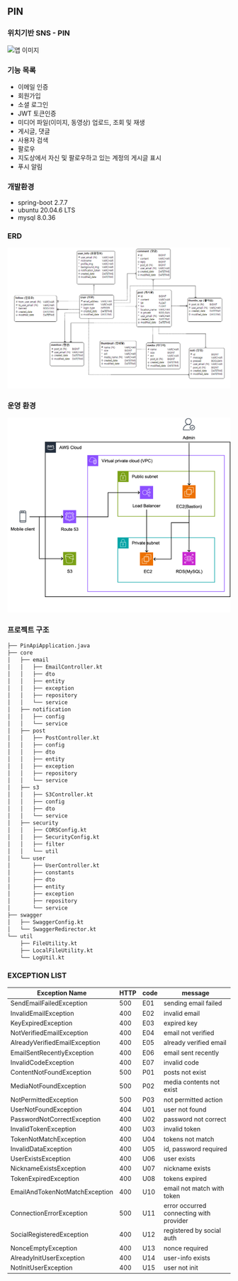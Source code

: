 ## PIN

### 위치기반 SNS - PIN

![앱 이미지](./readme_contents/app_image.png)

### 기능 목록

+ 이메일 인증
+ 회원가입
+ 소셜 로그인
+ JWT 토큰인증
+ 미디어 파일(이미지, 동영상) 업로드, 조회 및 재생
+ 게시글, 댓글
+ 사용자 검색
+ 팔로우
+ 지도상에서 자신 및 팔로우하고 있는 계정의 게시글 표시
+ 푸시 알림

### 개발환경

- spring-boot 2.7.7
- ubuntu 20.04.6 LTS
- mysql 8.0.36

### ERD

![erd](./readme_contents/diagram.png)

### 운영 환경

![앱 이미지](./readme_contents/architecture.png)

### 프로젝트 구조

```
├── PinApiApplication.java
├── core
│   ├── email
│   │   ├── EmailController.kt
│   │   ├── dto
│   │   ├── entity
│   │   ├── exception
│   │   ├── repository
│   │   └── service
│   ├── notification
│   │   ├── config
│   │   └── service
│   ├── post
│   │   ├── PostController.kt
│   │   ├── config
│   │   ├── dto
│   │   ├── entity
│   │   ├── exception
│   │   ├── repository
│   │   └── service
│   ├── s3
│   │   ├── S3Controller.kt
│   │   ├── config
│   │   ├── dto
│   │   └── service
│   ├── security
│   │   ├── CORSConfig.kt
│   │   ├── SecurityConfig.kt
│   │   ├── filter
│   │   └── util
│   └── user
│       ├── UserController.kt
│       ├── constants
│       ├── dto
│       ├── entity
│       ├── exception
│       ├── repository
│       └── service
├── swagger
│   ├── SwaggerConfig.kt
│   └── SwaggerRedirector.kt
└── util
    ├── FileUtility.kt
    ├── LocalFileUtility.kt
    └── LogUtil.kt

```

### EXCEPTION LIST

| Exception Name                 | HTTP | code | message                                 |
|--------------------------------|------|------|-----------------------------------------|
| SendEmailFailedException       | 500  | E01  | sending email failed                    |
| InvalidEmailException          | 400  | E02  | invalid email                           |
| KeyExpiredException            | 400  | E03  | expired key                             |
| NotVerifiedEmailException      | 400  | E04  | email not verified                      |
| AlreadyVerifiedEmailException  | 400  | E05  | already verified email                  |
| EmailSentRecentlyException     | 400  | E06  | email sent recently                     |
| InvalidCodeException           | 400  | E07  | invalid code                            |
| ContentNotFoundException       | 500  | P01  | posts not exist                         |
| MediaNotFoundException         | 500  | P02  | media contents not exist                |
| NotPermittedException          | 500  | P03  | not permitted action                    |
| UserNotFoundException          | 404  | U01  | user not found                          |
| PasswordNotCorrectException    | 400  | U02  | password not correct                    |
| InvalidTokenException          | 400  | U03  | invalid token                           |
| TokenNotMatchException         | 400  | U04  | tokens not match                        |
| InvalidDataException           | 400  | U05  | id, password required                   |
| UserExistsException            | 400  | U06  | user exists                             |
| NicknameExistsException        | 400  | U07  | nickname exists                         |
| TokenExpiredException          | 400  | U08  | tokens expired                          |
| EmailAndTokenNotMatchException | 400  | U10  | email not match with token              |
| ConnectionErrorException       | 500  | U11  | error occurred connecting with provider |
| SocialRegisteredException      | 400  | U12  | registered by social auth               |
| NonceEmptyException            | 400  | U13  | nonce required                          |
| AlreadyInitUserException       | 400  | U14  | user-info exists                        |
| NotInitUserException           | 400  | U15  | user not init                           |

